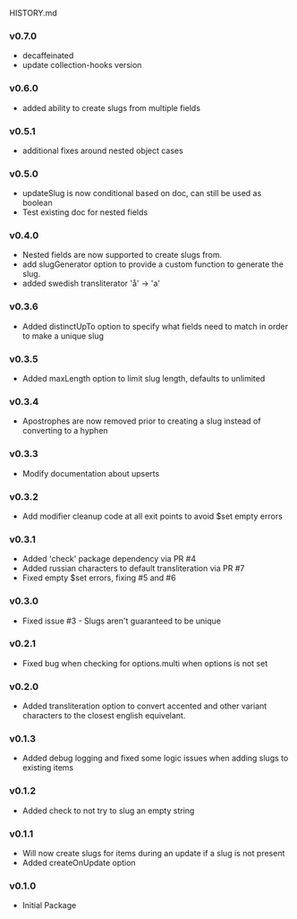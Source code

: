 HISTORY.md

### v0.7.0

- decaffeinated
- update collection-hooks version

### v0.6.0

- added ability to create slugs from multiple fields

### v0.5.1

- additional fixes around nested object cases

### v0.5.0

- updateSlug is now conditional based on doc, can still be used as boolean
- Test existing doc for nested fields

### v0.4.0

- Nested fields are now supported to create slugs from.
- add slugGenerator option to provide a custom function to generate the slug.
- added swedish transliterator 'å' -> 'a'

### v0.3.6

- Added distinctUpTo option to specify what fields need to match in order to make a unique slug

### v0.3.5

- Added maxLength option to limit slug length, defaults to unlimited

### v0.3.4

- Apostrophes are now removed prior to creating a slug instead of converting to a hyphen

### v0.3.3

- Modify documentation about upserts

### v0.3.2

- Add modifier cleanup code at all exit points to avoid $set empty errors

### v0.3.1

- Added 'check' package dependency via PR #4
- Added russian characters to default transliteration via PR #7
- Fixed empty $set errors, fixing #5 and #6

### v0.3.0

- Fixed issue #3 - Slugs aren't guaranteed to be unique

### v0.2.1

- Fixed bug when checking for options.multi when options is not set

### v0.2.0

- Added transliteration option to convert accented and other variant characters to the closest english equivelant.

### v0.1.3

- Added debug logging and fixed some logic issues when adding slugs to existing items

### v0.1.2

- Added check to not try to slug an empty string

### v0.1.1

- Will now create slugs for items during an update if a slug is not present
- Added createOnUpdate option

### v0.1.0

- Initial Package
